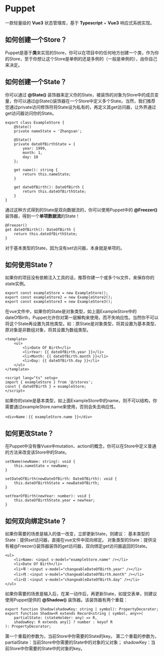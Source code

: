 # Puppet
一款轻量级的 **Vue3** 状态管理库，基于 **Typescript** + **Vue3** 响应式系统实现。
## 如何创建一个Store？
Puppet是基于**类**来实现的Store，你可以在项目中的任何地方创建一个类，作为你的Store，至于你想让这个Store是单例的还是多例的（一般是单例的），由你自己来决定。
## 如何创建一个State？
你可以通过 **@State()** 装饰器来定义你的State，被装饰的对象为Store中的成员变量，你可以通过@State()装饰器在一个Store中定义多个State。当然，我们推荐您通过private访问修饰符将State设为私有的，再定义其get访问器，让外界通过get访问器访问你的State。

```
export class ExampleStore {
    @State()
    private nameState = 'Zhangsan';

    @State()
    private dateOfBirthState = {
        year: 1999,
        month: 1,
        day: 10
    };

    get name(): string {
        return this.nameState;
    }

    get dateOfBirth(): DateOfBirth {
        return this.dateOfBirthState;
    }
}
```
通过这种方式得到的State是双向数据流的，你可以使用Puppet中的 **@Freezer()** 装饰器，得到一个**单项数据流**的State！
```
@Freezer()
get dateOfBirth(): DateOfBirth {
    return this.dateOfBirthState;
}
```
对于基本类型的State，因为没有set访问器，本身就是单项的。
## 如何使用State？
如果你的项目没有依赖注入工具的话，推荐你建一个或多个ts文件，来保存你的state实例。
```
export const exampleStore = new ExampleStore();
export const exampleStore2 = new ExampleStore2();
export const exampleStore3 = new ExampleStore3();
```
在vue文件中，如果你的State是对象类型，如上面ExampleStore中的dateOfBirth，Puppet允许你对第一层解构来使用，而不失响应性。当然你不可以将这个State再设置为其他类型。如：原State是对象类型，将其设置为基本类型、原对象是非数组对象，将其设置为数组类型。
```
<template>
    <ul>
        <li>Date Of Birth</li>
        <li>Year: {{ dateOfBirth.year }}</li>
        <li>Month: {{ dateOfBirth.month }}</li>
        <li>Day: {{ dateOfBirth.day }}</li>
    </ul>
</template>

<script lang="ts" setup>
import { exampleStore } from '@/stores';
const { dateOfBirth } = exampleStore;
</script>
```

如果你的state是基本类型，如上面ExampleStore中的name，则不可以结构，你需要通过exampleStore.name来使用，否则会失去响应性。
```
<div>Name：{{ exampleStore.name }}</div>
```
## 如何更改State？
在Puppet中没有像Vuex中mutation、action的概念，你可以在Store中定义普通的方法来改变该Store中的State。
```
setName(newName: string): void {
    this.nameState = newName;
}

setDateOfBirth(newDateOfBirth: DateOfBirth): void {
    this.dateOfBirthState = newDateOfBirth;
}

setYearOfBirth(newYear: number): void {
    this.dateOfBirthState.year = newYear;
}
```
## 如何双向绑定State？
如果你需要的场景是输入的值一改变，立即更新State，则建议：
基本类型的State：提供set访问器，直接在vue文件中双向绑定。
对象类型的State：提供没有被@Freezer()装饰器装饰的get访问器，双向绑定get访问器返回的State。
```
<ul>
    <li>Name: <input v-model="exampleStore.name" /></li>
    <li>Date Of Birth</li>
    <li>年：<input v-model="changeableDateOfBirth.year" /></li>
    <li>月：<input v-model="changeableDateOfBirth.month" /></li>
    <li>日：<input v-model="changeableDateOfBirth.day" /></li>
</ul>
```
如果你需要的场景是输入后，在某一动作后，再更新State，如提交表单，则建议使用Puppet提供的 **@Shadow()** 装饰器。该装饰器有两个重载：
```
export function Shadow(shadowKey: string | symbol): PropertyDecorator;
export function Shadow<R extends Record<string | symbol, any>>(
    partialState: (stateHolder: any) => R,
    shadowKey: R extends any[] ? number : keyof R
): PropertyDecorator;
```
第一个重载的参数为，当前Store中你需要的State的key。
第二个重载的参数为，partialState：当前Store中你需要的State中的对象的父对象； shadowKey：当前Store中你需要的State中的对象的key。










